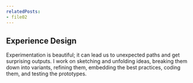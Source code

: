 ```yaml
---
relatedPosts:
- file02
---
```

## Experience Design

Experimentation is beautiful; it can lead us to unexpected paths and get surprising outputs. I work on sketching and unfolding ideas, breaking them down into variants, refining them, embedding the best practices, coding them, and testing the prototypes.